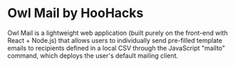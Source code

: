 # Owl Mail by HooHacks
Owl Mail is a lightweight web application (built purely on the front-end with React + Node.js) that allows users to individually send pre-filled template emails to recipients defined in a local CSV through the JavaScript "mailto" command, which deploys the user's default mailing client.  

